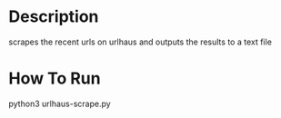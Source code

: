 # Description
scrapes the recent urls on urlhaus and outputs the results to a text file

# How To Run
python3 urlhaus-scrape.py
